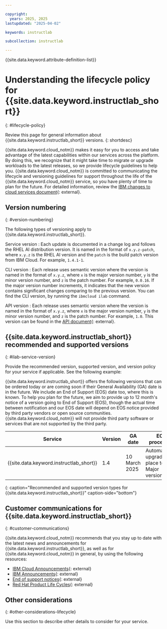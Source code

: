 ```yaml
---

copyright:
  years: 2025, 2025
lastupdated: "2025-04-02"

keywords: instructlab

subcollection: instructlab

---
```


{{site.data.keyword.attribute-definition-list}}

# Understanding the lifecycle policy for {{site.data.keyword.instructlab_short}}
{: #lifecycle-policy}

Review this page for general information about {{site.data.keyword.instructlab_short}} versions.
{: shortdesc}

{{site.data.keyword.cloud_notm}} makes it easy for you to access and take advantage of the latest capabilities within our services across the platform. By doing this, we recognize that it might take time to migrate or upgrade workloads to the latest releases, so we provide lifecycle guidelines to help you. {{site.data.keyword.cloud_notm}} is committed to communicating the lifecycle and versioning guidelines for support throughout the life of the {{site.data.keyword.cloud_notm}} service, so you have plenty of time to plan for the future. For detailed information, review the [IBM changes to cloud services document](https://www.ibm.com/support/customer/csol/terms/?id=i126-6605&lc=en){: external}.

## Version numbering
{: #version-numbering}

The following types of versioning apply to {{site.data.keyword.instructlab_short}}.

Service version
:   Each update is documented in a change log and follows the RHEL AI distribution version. It is named in the format of `x.y.z-patch`, where `x.y.z` is the RHEL AI version and the `patch` is the build patch version from IBM Cloud. For example, `1.4.1-1`.

CLI version
:   Each release uses semantic version where the version is named in the format of `x.y.z`, where `x` is the major version number, `y` is the minor version number, and `z` is the patch number. For example, `0.0.16`. If the major version number increments, it indicates that the new version contains significant changes comparing to the previous version. You can find the CLI version, by running the `ibmcloud ilab` command.

API version
:   Each release uses semantic version where the version is named in the format of `x.y.z`, where `x` is the major version number, `y` is the minor version number, and `z` is the patch number. For example, `1.0`. This version can be found in the [API document](https://us-east.instructlab.ibm.com/swagger-instructlab-api/swagger.yaml){: external}.

## {{site.data.keyword.instructlab_short}} recommended and supported versions
{: #ilab-service-version}

Provide the recommended version, supported version, and version policy for your service if applicable. See the following example:

{{site.data.keyword.instructlab_short}} offers the following versions that can be ordered today or are coming soon if their General Availability (GA) date is in the future. We include an End of Support (EOS) date too, where this is known. To help you plan for the future, we aim to provide up to 12 month's notice of a version going to End of Support (EOS), though the actual time between notification and our EOS date will depend on EOS notice provided by third party vendors or open source communities. {{site.data.keyword.cloud_notm}} will not provide third party software or services that are not supported by the third party.

| Service | Version | GA date | EOS procedure |
|----|----|----|----|
| {{site.data.keyword.instructlab_short}} | 1.4 | 10 March 2025 | Automatically upgraded in place to next Major version|
{: caption="Recommended and supported version types for {{site.data.keyword.instructlab_short}}" caption-side="bottom"}

## Customer communications for {{site.data.keyword.instructlab_short}}
{: #customer-communications}

{{site.data.keyword.cloud_notm}} recommends that you stay up to date with the latest news and announcements for {{site.data.keyword.instructlab_short}}, as well as for {{site.data.keyword.cloud_notm}} in general, by using the following resources:

- [IBM Cloud Announcements](https://cloud.ibm.com/status/announcement){: external}
- [IBM Announcements](https://www.ibm.com/think){: external}
- [End of support notices](https://cloud.ibm.com/status/announcement?query=End+of+Support+Notices){: external}
- [Red Hat Product Life Cycles](https://access.redhat.com/product-life-cycles/){: external}

## Other considerations
{: #other-considerations-lifecycle}

Use this section to describe other details to consider for your service.  
